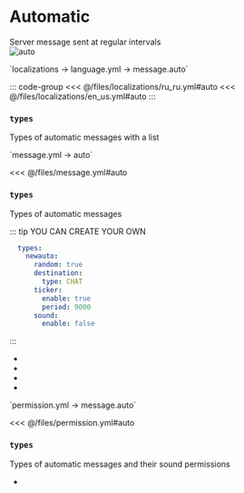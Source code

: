# Automatic

Server message sent at regular intervals  
![auto](/auto.png)

[//]: # (localization)
<!--@include: @/parts/words.md#localization-->
<!--@include: @/parts/words.md#path--> `localizations → language.yml → message.auto`

<!--@include: @/parts/words.md#default-->

::: code-group
<<< @/files/localizations/ru_ru.yml#auto
<<< @/files/localizations/en_us.yml#auto
:::

### `types`

Types of automatic messages with a list

[//]: # (message.yml)
<!--@include: @/parts/words.md#setting-->
<!--@include: @/parts/words.md#path--> `message.yml → auto`

<!--@include: @/parts/words.md#default-->
<<< @/files/message.yml#auto

<!--@include: @/parts/enable.md-->

### `types`

Types of automatic messages

::: tip YOU CAN CREATE YOUR OWN
```yaml
  types:
    newauto:
      random: true
      destination:
        type: CHAT
      ticker:
        enable: true
        period: 9000
      sound:
        enable: false
```
:::

- <!--@include: @/parts/random.md-->
- <!--@include: @/parts/destination.md-->
- <!--@include: @/parts/ticker.md-->
- <!--@include: @/parts/sound.md-->

[//]: # (permission.yml)
<!--@include: @/parts/words.md#permission-->
<!--@include: @/parts/words.md#path--> `permission.yml → message.auto`

<!--@include: @/parts/words.md#default-->
<<< @/files/permission.yml#auto

<!--@include: @/parts/permission/permissionTier3.md-->

### `types`

Types of automatic messages and their sound permissions

- <!--@include: @/parts/permission/sound.md-->

